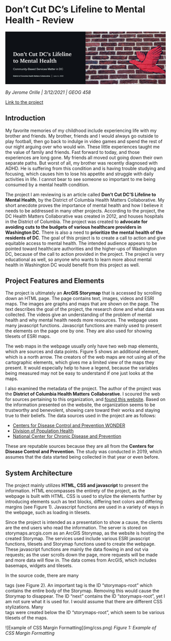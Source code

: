 # Don’t Cut DC’s Lifeline to Mental Health - Review

![Cover Photo](img/cover.jpg)

*By Jerome Orille | 3/12/2021 | GEOG 458*

[Link to the project](https://storymaps.arcgis.com/stories/dc3529cc90394d93974744a067fce81f)

## Introduction

My favorite memories of my childhood include experiencing life with my brother and friends. My brother, friends and
I would always go outside to play football, then go back to indulge in video games and spend the rest of our night
arguing over who would win. These little experiences taught me the value of family and friends. Fast forward to today,
and those experiences are long gone. My friends all moved out going down their own separate paths. But worst of all,
my brother was recently diagnosed with ADHD. He is suffering from this condition and is having trouble studying and
focusing, which causes him to lose his appetite and struggle with daily activities in life. I cannot bear to see
someone so important to me being consumed by a mental health condition.

The project I am reviewing is an article called **Don’t Cut DC’S Lifeline to Mental Health**, by the District of
Columbia Health Matters Collaborative. My short anecdote proves the importance of mental health and how I believe
it needs to be addressed in many other projects. According to the project, the DC Health Matters Collaborative was
created in 2012, and houses hospitals in the District of Columbia. The project was created to **advocate for avoiding**
**cuts to the budgets of various healthcare providers in Washington DC**. There is also a need to **prioritize the mental**
**health of the residents of DC**. The goal of this project is to create a call to action and give equitable access to
mental health. The intended audience appears to be pointed toward healthcare authorities and the higher-ups of Washington
DC, because of the call to action provided in the project. The project is very educational as well, so anyone who wants
to learn more about mental health in Washington DC would benefit from this project as well.

## Project Features and Elements

The project is ultimately an **ArcGIS Storymap** that is accessed by scrolling down an HTML page. The page contains text,
images, videos and ESRI maps. The images are graphs and maps that are shown on the page. The text describes the goal
of the project, the research done and what data was collected. The videos give an understanding of the problem of
mental health and why mental health needs more resources. The webpage uses many javascript functions. Javascript
functions are mainly used to present the elements on the page one by one. They are also used for showing tilesets of ESRI maps.

The web maps in the webpage usually only have two web map elements, which are sources and data points. Figure 5 shows an
additional element, which is a north arrow. The creators of the web maps are not using all of the cartographic elements,
which gives me a limited view of the maps they present. It would especially help to have a legend, because the variables
being measured may not be easy to understand if one just looks at the maps.

I also examined the metadata of the project. The author of the project was the **District of Columbia Health Matters**
**Collaborative**. I scoured the web for sources pertaining to this organization, and [found this website](https://www.dchealthmatters.org/).
Based on the information presented on the website, the organization seems to be trustworthy and benevolent,
showing care toward their works and staying true to their beliefs. The data sources used in the project are as follows:
- [Centers for Disease Control and Prevention WONDER](https://wonder.cdc.gov/)
- [Division of Population Health](https://www.cdc.gov/populationhealth/index.html)
- [National Center for Chronic Disease and Prevention](https://www.cdc.gov/chronicdisease/index.htm)

These are reputable sources because they are all from the **Centers for Disease Control and Prevention**.
The study was conducted in 2019, which assumes that the data started being collected in that year or even before.

## System Architecture

The project mainly utilizes **HTML, CSS and javascript** to present the information. HTML encompasses the entirety of the
project, as the webpage is built with HTML. CSS is used to stylize the elements further by introducing elements such
as text blocks, differing text colors and differing margins (see Figure 1). Javascript functions are used in a variety
of ways in the webpage, such as loading in tilesets.

Since the project is intended as a presentation to show a cause, the clients are the end users who read the information.
The server is stored on storymaps.arcgis.com as an ArcGIS Storymap, as the website is hosting the created Storymap.
The services used include various ESRI javascript functions, tilesets and Storymap functions used to create the webpage.
These javascript functions are mainly the data flowing in and out via requests; as the user scrolls down the page, more
requests will be made and more data will flow in. The data comes from ArcGIS, which includes basemaps, widgets and tilesets.

In the source code, there are many <div> tags (see Figure 2). An important tag is the ID “storymaps-root” which contains the
entire body of the Storymap. Removing this would cause the Storymap to disappear. The ID “next” contains the ID “storymaps-root”,
yet I am not sure what it is used for. I would assume that there are different CSS stylizations. Many <div> tags were created
below the ID “storymaps-root”, which seem to be various tilesets of the maps.

![Example of CSS Margin Formatting[(img/css.png)
*Figure 1: Example of CSS Margin Formatting*